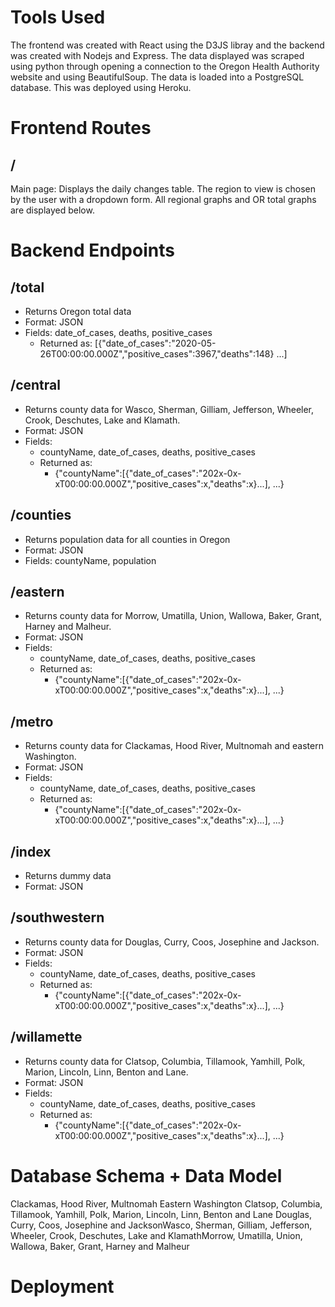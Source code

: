 # **Tools Used**
The frontend was created with React using the D3JS libray and the backend was created with Nodejs and Express. The data displayed was scraped using python through opening a connection to the Oregon Health Authority website and using BeautifulSoup. The data is loaded into a PostgreSQL database. This was deployed using Heroku. 

# **Frontend Routes**
## / 
Main page: Displays the daily changes table. The region to view is chosen by the user with a dropdown form. All regional graphs and OR total graphs are displayed below.

# **Backend Endpoints**
## /total
 - Returns Oregon total data
 - Format: JSON
 - Fields: date_of_cases, deaths, positive_cases
   - Returned as: [{"date_of_cases":"2020-05-26T00:00:00.000Z","positive_cases":3967,"deaths":148} ...]
## /central
 - Returns county data for Wasco, Sherman, Gilliam, Jefferson, Wheeler, Crook, Deschutes, Lake and Klamath.
 - Format: JSON
 - Fields:
   - countyName, date_of_cases, deaths, positive_cases
   - Returned as:
     - {"countyName":[{"date_of_cases":"202x-0x-xT00:00:00.000Z","positive_cases":x,"deaths":x}...], ...}
## /counties
 - Returns population data for all counties in Oregon
 - Format: JSON 
 - Fields: countyName, population
## /eastern
 - Returns county data for Morrow, Umatilla, Union, Wallowa, Baker, Grant, Harney and Malheur.
 - Format: JSON
 - Fields:
   - countyName, date_of_cases, deaths, positive_cases
   - Returned as:
     - {"countyName":[{"date_of_cases":"202x-0x-xT00:00:00.000Z","positive_cases":x,"deaths":x}...], ...}
## /metro
 - Returns county data for Clackamas, Hood River, Multnomah and eastern Washington.
 - Format: JSON
 - Fields:
   - countyName, date_of_cases, deaths, positive_cases
   - Returned as:
     - {"countyName":[{"date_of_cases":"202x-0x-xT00:00:00.000Z","positive_cases":x,"deaths":x}...], ...}
## /index
 - Returns dummy data
 - Format: JSON 
## /southwestern
 - Returns county data for Douglas, Curry, Coos, Josephine and Jackson.
 - Format: JSON
 - Fields:
   - countyName, date_of_cases, deaths, positive_cases
   - Returned as:
     - {"countyName":[{"date_of_cases":"202x-0x-xT00:00:00.000Z","positive_cases":x,"deaths":x}...], ...}
## /willamette
 - Returns county data for Clatsop, Columbia, Tillamook, Yamhill, Polk, Marion, Lincoln, Linn, Benton and Lane.
 - Format: JSON
 - Fields:
   - countyName, date_of_cases, deaths, positive_cases
   - Returned as:
     - {"countyName":[{"date_of_cases":"202x-0x-xT00:00:00.000Z","positive_cases":x,"deaths":x}...], ...}

# **Database Schema + Data Model**
Clackamas, Hood River, Multnomah Eastern Washington 
Clatsop, Columbia, Tillamook, Yamhill, Polk, Marion, Lincoln, Linn, Benton and Lane
Douglas, Curry, Coos, Josephine and JacksonWasco, Sherman, Gilliam, Jefferson, Wheeler, Crook, Deschutes, Lake and KlamathMorrow, Umatilla, Union, Wallowa, Baker, Grant, Harney and Malheur 

# **Deployment**
